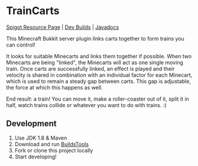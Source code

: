 # TrainCarts
[Spigot Resource Page](https://www.spigotmc.org/resources/traincarts.39592/) | [Dev Builds](https://ci.mg-dev.eu/job/TrainCarts/) | [Javadocs](http://jd.mg-dev.eu/TrainCarts)

This Minecraft Bukkit server plugin links carts together to form trains you can control!

It looks for suitable Minecarts and links them together if possible. When two Minecarts are being "linked", the Minecarts will act as one single moving train. 
Once carts are successfully linked, an effect is played and their velocity is shared in combination with an individual factor for each Minecart, which is used to remain a steady gap between carts. This gap is adjustable, the force at which this happens as well.

End result: a train! You can move it, make a roller-coaster out of it, split it in half, watch trains collide or whatever you want to do with trains. :)

## Development
1. Use JDK 1.8 & Maven
2. Download and run [BuildsTools](https://hub.spigotmc.org/jenkins/job/BuildTools/lastSuccessfulBuild/artifact/target/BuildTools.jar)
3. Fork or clone this project locally
4. Start developing!